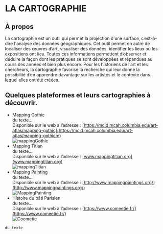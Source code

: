 # LA CARTOGRAPHIE
## À propos
La cartographie est un outil qui permet la projection d'une surface, c’est-à-dire l'analyse des données géographiques. Cet outil permet en autre de localiser des œuvres d’art, visualiser des données, identifier les lieux où les expositions ont lieu. Toutes ces informations permettent d’observer et déduire la façon dont les pratiques se sont développées et répandues au cours des années et bien plus encore. Pour les historiens de l’art et les chercheurs, la cartographie favorise la recherche qui leur donne la possibilité d’en apprendre davantage sur les artistes et le contexte dans lequel elles ont été créées.


## Quelques plateformes et leurs cartographies à découvrir.
- Mapping Gothic    
du texte...  
Disponible sur le web à l’adresse : [https://mcid.mcah.columbia.edu/art-atlas/mapping-gothic](https://mcid.mcah.columbia.edu/art-atlas/mapping-gothicm)  
![mappingGothic](http://imageresources.weebly.com/uploads/1/3/0/2/13020350/4079547_orig.jpg)
- Mapping Titian   
du texte...  
Disponible sur le web à l’adresse : [www.mappingtitian.org](www.mappingtitian.org)  
![mappingTitian](https://hcommons.org/app/uploads/sites/1001756/2020/06/Mapping-Titian-1024x560.png)
- Mapping Painting  
du texte...  
Disponible sur le web à l’adresse : [http://www.mappingpaintings.org/](http://www.mappingpaintings.org/)  
![MappingPainting](https://cdn.pastemagazine.com/www/articles/kahlo%20mapping%20main.jpg)
- Histoire du bâti Parisien    
du texte...  
Disponible sur le web à l’adresse : [https://www.comeetie.fr/](https://www.comeetie.fr/)  
![Coometie](https://static.data.gouv.fr/images/e4/bafd4e53c14e378b69a20ce41d23d0.png)



```
du texte
```
<!---
arianned/arianned is a ✨ special ✨ repository because its `README.md` (this file) appears on your GitHub profile.
You can click the Preview link to take a look at your changes.
--->
